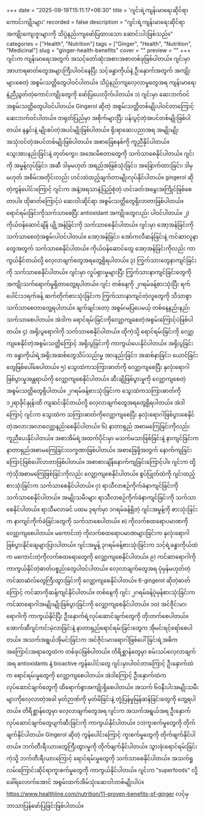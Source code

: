 +++
date = "2025-09-19T15:11:17+06:30"
title = 'ဂျင်းရဲ့ကျန်းမာရေးဆိုင်ရာ ကောင်းကျိုးများ'
recorded = false
description = "ဂျင်းရဲ့ကျန်းမာရေးဆိုင်ရာ အကျိုးကျေးဇူးများကို သိပ္ပံနည်းကျဖော်ပြထားသော ဆောင်းပါးဖြစ်သည်။"
categories = ["Health", "Nutrition"]
tags = ["Ginger", "Health", "Nutrition", "Medicinal"]
slug = "ginger-health-benefits"
cover = ""
preview = ""
+++
ဂျင်းက ကျန်းမာရေးအတွက် အသင့်တော်ဆုံးအစားအစာတစ်ခုဖြစ်ပါတယ်။ ဂျင်းမှာ အာဟာရဓာတ်တွေအများကြီးပါဝင်နေပြီး သင့်ခန္ဓာကိုယ်နဲ့ ဦးနှောက်အတွက် အကျိုးများစေတဲ့ အစွမ်းသတ္တိတွေပါဝင်ပါတယ်။ သိပ္ပံနည်းကျလေ့လာမှုတွေအရ ကျန်းမာရေးနဲ့ညီညွှတ်တဲ့ကောင်းကျိုးတွေကို ဖော်ပြပေးလိုက်ပါတယ်။
၁) ဂျင်းမှာ ဆေးဘက်ဝင်အစွမ်းသတ္တိတွေပါဝင်ပါတယ်။
Gingerol ဆိုတဲ့ အစွမ်းသတ္တိတစ်မျိုးပါဝင်တာကြောင့် ဆေးဘက်ဝင်ပါတယ်။ တရုတ်ပြည်မှာ အစိုက်များပြီး ပန်းပွင့်တဲ့အပင်တစ်မျိုးဖြစ်ပါတယ်။ နနွင်းနဲ့ မျိုးစပ်တဲ့အပင်မျိုးဖြစ်ပါတယ်။
ရိုးရာဆေးပညာအရ အမျိုးမျိုးအသုံးဝင်တဲ့အပင်တစ်မျိုးဖြစ်ပါတယ်။ အစာခြေစနစ်ကို ကူညီနိုင်ပါတယ်။ သွေးအားနည်းခြင်းနဲ့ တုတ်ကွေး၊ အအေးမိစတာတွေကို သက်သာစေနိုင်ပါတယ်။
ဂျင်းကို အမှုန့်လုပ်ခြင်း၊ အဆီ ဒါမှမဟုတ် အရည်အဖြစ်သုံးခြင်း၊ အခြောက်ထားခြင်း၊ ဒါမှမဟုတ် အစိမ်းအတိုင်းလည်း ဟင်းထဲထည့်ချက်တာမျိုးလုပ်နိုင်ပါတယ်။ gingerol ဆိုတဲ့ကွန်ပေါင်းကြောင့် ဂျင်းက အနံ့အရသာနဲ့ပြည့်စုံတဲ့ ဟင်းခတ်အမွှေးအကြိုင်ဖြစ်စေတာပါ။
ထိုဓာတ်ကြောင့်ပဲ ဆေးဝါးဆိုင်ရာ အစွမ်းသတ္တိတွေရှိလာတာဖြစ်ပါတယ်။ ရောင်ရမ်းခြင်းကိုသက်သာစေပြီး antioxidant အကျိုးတွေလည်း ပါဝင်ပါတယ်။
၂) ကိုယ်ဝန်ဆောင်ချိန် ပျို့အန်ခြင်းကို သက်သာစေနိုင်ပါတယ်။
ဂျင်းမှာ အော့အန်ခြင်းကို သက်သာစေတဲ့အစွမ်းပါဝင်ပါတယ်။ အော့အန်ခြင်း၊ အော်ကလီဆန်ခြင်းနဲ့ ကင်ဆာလူနာတွေအတွက် သက်သာစေနိုင်ပါတယ်။
ကိုယ်ဝန်ဆောင်တွေ အော့အန်ခြင်းကိုလည်း ကာကွယ်နိုင်တယ်လို့ လေ့လာချက်တွေအရတွေ့ရှိရပါတယ်။
၃) ကြွက်သားတွေနာကျင်ခြင်းကို သက်သာစေနိုင်ပါတယ်။
ဂျင်းမှာ လှုပ်ရှားမှုများပြီး ကြွက်သားနာကျင်ခြင်းတွေကို အကျိုးသက်ရောက်မှုရှိတာတွေ့ရပါတယ်။
ဂျင်း တစ်နေ့ကို ၂ဂရမ်ခန့်စားသုံးပြီး ရက်ပေါင်း၁၁ရက်ခန့် ဆက်တိုက်စားသုံးခြင်းက ကြွက်သားနာကျင်တဲ့လူတွေကို သိသာစွာသက်သာစေတာတွေ့ရပါတယ်။ ချက်ချင်းတော့ အစွမ်းမပြပေမယ့် တစ်နေ့နည်းနည်းသက်သာစေပါတယ်။ အဲဒါက ရောင်ရမ်းခြင်းကိုလျှော့ကျစေတဲ့အစွမ်းကြောင့်ပဲဖြစ်ပါတယ်။
၄) အရိုးပွရောဂါကို သက်သာစေနိုင်ပါတယ်။
ထိုကဲ့သို့ ရောင်ရမ်းခြင်းကို လျှော့ကျစေနိုင်တဲ့အစွမ်းသတ္တိကြောင့် အရိုးပွခြင်းကို ကာကွယ်ပေးနိုင်ပါတယ်။ အရိုးပွခြင်းက ခန္ဓာကိုယ်ရဲ့အရိုးအဆစ်တွေသိပ်သည်းမှု အားနည်းခြင်း၊ အဆစ်နာခြင်း၊ ယောင်ခြင်းတွေဖြစ်ပေါ်စေပါတယ်။
၅) သွေးထဲကသကြားဓာတ်ကို လျှော့ကျစေပြီး နှလုံးရောဂါဖြစ်ပွားမှုအန္တရာယ်ကို လျှော့ကျစေနိုင်ပါတယ်။
ဆီးချိုဖြစ်ပွားမှုကို လျှော့ကျစေတဲ့အစွမ်းသတ္တိတွေရှိပါတယ်။ ၂ဂရမ်ခန့်စားသုံးခြင်းက သွေးထဲကသကြားဓာတ်ကို ၁၂ရာခိုင်နှုန်းထိ ကျဆင်းနိုင်တယ်လို့ လေ့လာချက်တွေအရတွေ့ရှိရပါတယ်။
အဲဒါကြောင့် ဂျင်းက သွေးထဲက သကြားဓာတ်ကိုလျှော့ကျစေပြီး နှလုံးရောဂါဖြစ်ပွားစေနိုင်တဲ့အလားအလာလျှော့နည်းစေနိုင်ပါတယ်။
၆) နာတာရှည် အစာမကြေခြင်းကိုလည်း ကူညီပေးနိုင်ပါတယ်။
အစာအိမ်ရဲ့အထက်ပိုင်းမှာ မသက်မသာဖြစ်ခြင်းနဲ့ နာကျင်ခြင်းက နာတာရှည်အစာမကြေခြင်းလက္ခဏာဖြစ်ပါတယ်။ အစာခြေဖို့အတွက် နောက်ကျခြင်းကြောင့်ဖြစ်ပေါ်လာတာဖြစ်ပါတယ်။ အစာစားချိန်နောက်ကျခြင်းကြောင့်ပါ။ ဂျင်းက ထို့ကဲ့သိုအစာမကြေဖြစ်ခြင်းကိုလည်း လျှော့ကျစေနိုင်ပါတယ်။ စွပ်ပြုတ်ထဲကို ဂျင်းထည့်စားသုံးခြင်းက သက်သာစေနိုင်ပါတယ်။
၇) ရာသီလာစဉ်ကိုက်ခဲနာကျင်ခြင်းကို သက်သာစေနိုင်ပါတယ်။
အမျိုးသမီးများ ရာသီလာစဉ်ကိုက်ခဲနာကျင်ခြင်းကို သက်သာစေနိုင်ပါတယ်။ ရာသီမလာခင် ပထမ ၃ရက်မှာ ၁ဂရမ်ခန့်ရှိတဲ့ ဂျင်းအမှုန့်ကို စားသုံးခြင်းက နာကျင်ကိုက်ခဲခြင်းတွေကို သက်သာစေပါတယ်။
၈) ကိုလက်စထရောပမာဏကို လျှော့ကျစေပါတယ်။
မကောင်းတဲ့ ကိုလက်စထရောပမာဏများခြင်းက နှလုံးရောဂါဖြစ်ပွားနိုင်ချေများပြားပါတယ်။
ဂျင်းအမှုန့် ၃ဂရမ်ခန့်စားသုံးခြင်းက သင့်ရဲ့ခန္ဓာကိုယ်ထဲက မကောင်းတဲ့ကိုလက်စထရောတွေကို လျှော့ကျစေနိုင်ပါတယ်။
၉) ကင်ဆာရောဂါကို ကာကွယ်နိုင်တဲ့ဓာတ်ပစ္စည်းတွေပါဝင်ပါတယ်။
လေ့လာချက်တွေအရ ပုံမှန်မဟုတ်တဲ့ကင်ဆာဆဲလ်တွေကြီးထွားခြင်းကို လျှော့ကျစေနိုင်ပါတယ်။ 6-gingerol ဆိုတဲ့ဓာတ်ကြောင့် ကင်ဆာကိုဆန့်ကျင်နိုင်ပါတယ်။ တစ်နေ့ကို ဂျင်း ၂ဂရမ်ခန့်ပုံမှန်စားသုံးခြင်းက ကင်ဆာရောဂါအမျိုးမျိုးဖြစ်ပွားခြင်းကို လျှော့ကျစေနိုင်ပါတယ်။
၁၀) အင်ဇီုင်းမားရောဂါကို ကာကွယ်နိုင်ပြီး ဦးနှောက်ရဲ့လုပ်ဆောင်ချက်တွေကို တိုးတက်စေပါတယ်။
အောက်ဆီဂျင်ကင်းမဲ့လာခြင်းနဲ့ နာတာရှည်ရောင်ရမ်းခြင်းတွေက အိုမင်းရင့်ရော်စေပါတယ်။ အသက်အရွယ်အိုမင်းခြင်းက အင်ဇိုင်းမားရောဂါဖြစ်ပေါ်ခြင်းရဲ့အဓိက အကြောင်းအရာတွေထဲက တစ်ခုပဲဖြစ်ပါတယ်။ တိရိစ္ဆာန်တွေမှာ စမ်းသပ်လေ့လာချက်အရ antioxidants နဲ့ bioactive ကွန်ပေါင်းတွေ ဂျင်းမှာပါဝင်တာကြောင့် ဦးနှောက်ထဲက ရောင်ရမ်းမှုတွေကို လျှော့ကျစေပါတယ်။ အဲဒါကြောင့် ဦးနှောက်ထဲကလုပ်ဆောင်ချက်တွေကို ထိရောက်စွာအကျိုးရှိစေပါတယ်။ အသက် ၆၀နီးပါးအမျိုးသမီးများကိုလေ့လာတဲ့အခါ မှတ်ဉာဏ်ကို မှတ်မိခြင်းနဲ့ တုံ့ပြန်မှုမြန်ဆန်ခြင်းတွေကို တွေ့ရပါတယ်။ တိရိစ္ဆာန်တွေမှာ လေ့လာချက်တွေအရ ဂျင်းက အသက်အရွယ်အရ ဦးနှောက်လုပ်ဆောင်ချက်တွေပျက်ဆီးခြင်းကို ကာကွယ်နိုင်ပါတယ်။
၁၁)ကူးစက်မှုတွေကို တိုက်ဖျက်နိုင်ပါတယ်။
Gingerol ဆိုတဲ့ ကွန်ပေါင်းကြောင့် ကူးစက်မှုတွေကို တိုက်ဖျက်နိုင်ပါတယ်။ ဘက်တီးရီးယားတွေကြီးထွားမှုကို တိုက်ဖျက်နိုင်ပါတယ်။ သွားဖုံးရောင်ရမ်းခြင်းကဲ့သို့ ဘက်တီးရီးယားကြောင့် ရောင်ရမ်းမှုတွေကို သက်သာစေနိုင်ပါတယ်။ အသက်ရှုလမ်းကြောင်းဆိုင်ရာကူးစက်မှုတွေကို ကာကွယ်နိုင်ပါတယ်။
ဂျင်းက "superfoods" လို့ခေါ်ရလောက်အောင် အစွမ်းထက်အိမ်သုံးဆေးဝါးတစ်မျိုးပါပဲ။
https://www.healthline.com/nutrition/11-proven-benefits-of-ginger လင့်မှ ဘာသာပြန်ဖော်ပြခြင်းဖြစ်ပါတယ်။ 